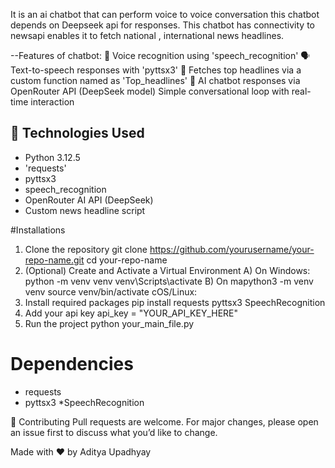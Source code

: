It is an ai chatbot that can perform voice to voice conversation this chatbot depends on Deepseek api for responses. 
This chatbot has connectivity to newsapi enables it to fetch national , international news headlines.

--Features of chatbot:
🎤 Voice recognition using 'speech_recognition'
🗣️ Text-to-speech responses with 'pyttsx3'
📰 Fetches top headlines via a custom function named as 'Top_headlines'
🤖 AI chatbot responses via OpenRouter API (DeepSeek model)
Simple conversational loop with real-time interaction
## 🚀 Technologies Used

- Python 3.12.5
- 'requests'
- pyttsx3 
- speech_recognition 
- OpenRouter AI API (DeepSeek)
- Custom news headline script

#Installations
1) Clone the repository
git clone https://github.com/yourusername/your-repo-name.git
cd your-repo-name
2) (Optional) Create and Activate a Virtual Environment
 A) On Windows:
   python -m venv venv
   venv\Scripts\activate
 B) On mapython3
   -m venv venv
   source venv/bin/activate
   cOS/Linux:
3) Install required packages
   pip install requests pyttsx3 SpeechRecognition
4) Add your api key
   api_key = "YOUR_API_KEY_HERE"
5) Run the project
   python your_main_file.py

# Dependencies
* requests
* pyttsx3
*SpeechRecognition

🙌 Contributing
Pull requests are welcome. For major changes, please open an issue first to discuss what you’d like to change.

Made with ❤️ by Aditya Upadhyay



   

   

